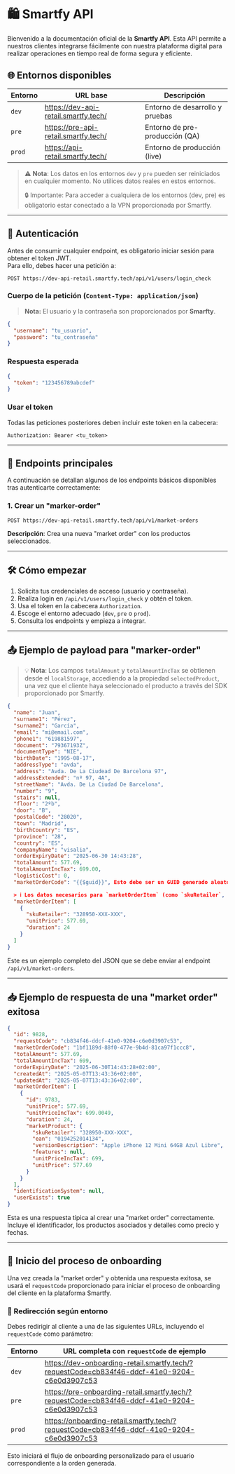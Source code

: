 # 🛍️ Smartfy API

Bienvenido a la documentación oficial de la **Smartfy API**. Esta API permite a nuestros clientes integrarse fácilmente con nuestra plataforma digital para realizar operaciones en tiempo real de forma segura y eficiente.

## 🌐 Entornos disponibles

| Entorno     | URL base                                       | Descripción                         |
|-------------|------------------------------------------------|-------------------------------------|
| `dev`       | https://dev-api-retail.smartfy.tech/           | Entorno de desarrollo y pruebas     |
| `pre`       | https://pre-api-retail.smartfy.tech/           | Entorno de pre-producción (QA)      |
| `prod`      | https://api-retail.smartfy.tech/               | Entorno de producción (live)        |

> ⚠️ **Nota**: Los datos en los entornos `dev` y `pre` pueden ser reiniciados en cualquier momento. No utilices datos reales en estos entornos.
> 
> 🔒 Importante: Para acceder a cualquiera de los entornos (dev, pre) es obligatorio estar conectado a la VPN proporcionada por Smartfy.

---

## 🔐 Autenticación

Antes de consumir cualquier endpoint, es obligatorio iniciar sesión para obtener el token JWT.  
Para ello, debes hacer una petición a:

```http
POST https://dev-api-retail.smartfy.tech/api/v1/users/login_check
```

### Cuerpo de la petición (`Content-Type: application/json`)
> **Nota:** El usuario y la contraseña son proporcionados por **Smarfty**.

```json
{
  "username": "tu_usuario",
  "password": "tu_contraseña"
}
```

### Respuesta esperada
```json
{
  "token": "123456789abcdef"
}
```

### Usar el token
Todas las peticiones posteriores deben incluir este token en la cabecera:

```http
Authorization: Bearer <tu_token>
```

---

## 📌 Endpoints principales

A continuación se detallan algunos de los endpoints básicos disponibles tras autenticarte correctamente:

### 1. Crear un "marker-order"

```http
POST https://dev-api-retail.smartfy.tech/api/v1/market-orders
```

**Descripción**: Crea una nueva "market order" con los productos seleccionados.

---

## 🛠️ Cómo empezar

1. Solicita tus credenciales de acceso (usuario y contraseña).
2. Realiza login en `/api/v1/users/login_check` y obtén el token.
3. Usa el token en la cabecera `Authorization`.
4. Escoge el entorno adecuado (`dev`, `pre` o `prod`).
5. Consulta los endpoints y empieza a integrar.

---

## 📤 Ejemplo de payload para "marker-order"

> 💡 **Nota**: Los campos `totalAmount` y `totalAmountIncTax` se obtienen desde el `localStorage`, accediendo a la propiedad `selectedProduct`, una vez que el cliente haya seleccionado el producto a través del SDK proporcionado por Smartfy.

```json
{
  "name": "Juan",
  "surname1": "Pérez",
  "surname2": "García",
  "email": "mi@email.com",
  "phone1": "619881597",    
  "document": "79367193Z", 
  "documentType": "NIE",
  "birthDate": "1995-08-17",
  "addressType": "avda",
  "address": "Avda. De La Ciudead De Barcelona 97",
  "addressExtended": "nº 97, 4A",
  "streetName": "Avda. De La Ciudad De Barcelona",
  "number": "9",
  "stairs": null,
  "floor": "2ºb",
  "door": "B",
  "postalCode": "28020",
  "town": "Madrid",
  "birthCountry": "ES",
  "province": "28",
  "country": "ES",
  "companyName": "visalia",
  "orderExpiryDate": "2025-06-30 14:43:28",
  "totalAmount": 577.69,
  "totalAmountIncTax": 699.00,
  "logisticCost": 0,
  "marketOrderCode": "{{$guid}}", Esto debe ser un GUID generado aleatoriamente.

  > ℹ️ Los datos necesarios para `marketOrderItem` (como `skuRetailer`, `unitPrice`, `duration`) se obtienen a través del SDK proporcionado por Smartfy.
  "marketOrderItem": [
    {
      "skuRetailer": "328950-XXX-XXX",
      "unitPrice": 577.69,
      "duration": 24
    }
  ]
}
```

Este es un ejemplo completo del JSON que se debe enviar al endpoint `/api/v1/market-orders`.

---

## 📥 Ejemplo de respuesta de una "market order" exitosa

```json
{
  "id": 9828,
  "requestCode": "cb834f46-ddcf-41e0-9204-c6e0d3907c53",
  "marketOrderCode": "1bf1189d-88f0-477e-9b4d-81ca97f1ccc8",
  "totalAmount": 577.69,
  "totalAmountIncTax": 699,
  "orderExpiryDate": "2025-06-30T14:43:28+02:00",
  "createdAt": "2025-05-07T13:43:36+02:00",
  "updatedAt": "2025-05-07T13:43:36+02:00",
  "marketOrderItem": [
    {
      "id": 9783,
      "unitPrice": 577.69,
      "unitPriceIncTax": 699.0049,
      "duration": 24,
      "marketProduct": {
        "skuRetailer": "328950-XXX-XXX",
        "ean": "0194252014134",
        "versionDescription": "Apple iPhone 12 Mini 64GB Azul Libre",
        "features": null,
        "unitPriceIncTax": 699,
        "unitPrice": 577.69
      }
    }
  ],
  "identificationSystem": null,
  "userExists": true
}
```

Esta es una respuesta típica al crear una "market order" correctamente. Incluye el identificador, los productos asociados y detalles como precio y fechas.

---

## 🚀 Inicio del proceso de onboarding

Una vez creada la "market order" y obtenida una respuesta exitosa, se usará el `requestCode` proporcionado para iniciar el proceso de onboarding del cliente en la plataforma Smartfy.

### 🔗 Redirección según entorno

Debes redirigir al cliente a una de las siguientes URLs, incluyendo el `requestCode` como parámetro:

| Entorno     | URL completa con `requestCode` de ejemplo |
|-------------|-------------------------------------------|
| `dev`       | https://dev-onboarding-retail.smartfy.tech/?requestCode=cb834f46-ddcf-41e0-9204-c6e0d3907c53 |
| `pre`       | https://pre-onboarding-retail.smartfy.tech/?requestCode=cb834f46-ddcf-41e0-9204-c6e0d3907c53 |
| `prod`      | https://onboarding-retail.smartfy.tech/?requestCode=cb834f46-ddcf-41e0-9204-c6e0d3907c53 |

Esto iniciará el flujo de onboarding personalizado para el usuario correspondiente a la orden generada.
